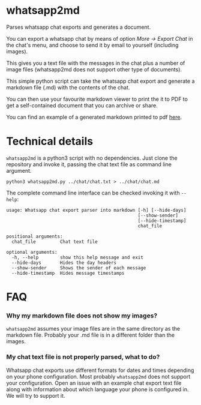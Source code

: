 # whatsapp2md

Parses whatsapp chat exports and generates a document.

You can export a whatsapp chat by means of option
_More → Export Chat_ in the chat's menu, and choose
to send it by email to yourself (including images).

This gives you a text file with the messages in the
chat plus a number of image files (whatsapp2md does
not support other type of documents).

This simple python script can take the whatsapp chat
export and generate a markdown file (.md) with
the contents of the chat.

You can then use your favourite markdown viewer to
print the it to PDF to get a self-contained document
that you can archive or share.

You can find an example of a generated markdown printed to pdf
[here](https://github.com/noe/whatsapp2md/raw/example/examples/superconf.pdf).

# Technical details

`whatsapp2md` is a python3 script with no dependencies.
Just clone the repository and invoke it, passing the
chat text file as command line argument.

```
python3 whatsapp2md.py ../chat/chat.txt > ../chat/chat.md
```

The complete command line interface can be checked
invoking it with `--help`:

```
usage: Whatsapp chat export parser into markdown [-h] [--hide-days]
                                                 [--show-sender]
                                                 [--hide-timestamp]
                                                 chat_file

positional arguments:
  chat_file         Chat text file

optional arguments:
  -h, --help        show this help message and exit
  --hide-days       Hides the day headers
  --show-sender     Shows the sender of each message
  --hide-timestamp  Hides message timestamps
```

# FAQ

### Why my markdown file does not show my images?

`whatsapp2md` assumes your image files are in the same
directory as the markdown file. Probably your .md file
is in a different folder than the images.

### My chat text file is not properly parsed, what to do?

Whatsapp chat exports use different formats for
dates and times depending on your phone configuration.
Most probably `whatsapp2md` does not support your
configuration. Open an issue with an example chat export
text file along with information about which language
your phone is configured in. We will try to support it.

